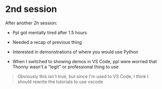 # 2nd session

After another 2h session:

- Ppl got mentally tired after 1.5 hours
- Needed a recap of previous thing
- Interested in demonstrations of where you would use Python

- When I switched to showing demos in VS Code, ppl were worried that Thonny wasn't a "legit" or professional thing to use

> Obviously this isn't true, but since I'm used to VS Code, I think I should rewrite the tutorials to use vscode
